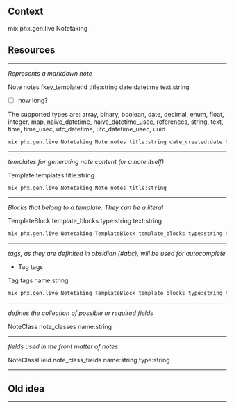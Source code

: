 ## Context 

mix phx.gen.live Notetaking

## Resources

---
_Represents a markdown note_

Note notes 
fkey_template:id
title:string
date:datetime
text:string 
- [ ] how long?

The supported types are: array, binary, boolean, date, decimal, enum, float, integer, map, naive_datetime, naive_datetime_usec, references, string, text, time, time_usec, utc_datetime, utc_datetime_usec, uuid
```bash
mix phx.gen.live Notetaking Note notes title:string date_created:date template_id:references:templates content:text
```

---
_templates for generating note content (or a note itself)_

Template templates
title:string

```bash
mix phx.gen.live Notetaking Note notes title:string
```

---
_Blocks that belong to a template. They can be a literal_

TemplateBlock template_blocks
type:string
text:string

```bash
mix phx.gen.live Notetaking TemplateBlock template_blocks type:string text:string
```

---
_tags, as they are definited in obsidian (#abc), will be used for autocomplete_

- Tag tags 

Tag tags name:string


```bash
mix phx.gen.live Notetaking TemplateBlock template_blocks type:string text:string
```

---
_defines the collection of possible or required fields_

NoteClass note_classes 
name:string



---
_fields used in the front matter of notes_

NoteClassField note_class_fields
name:string
type:string


---


## Old idea

---
<!-- TemplateToNoteClass template_to_note_classes -->
